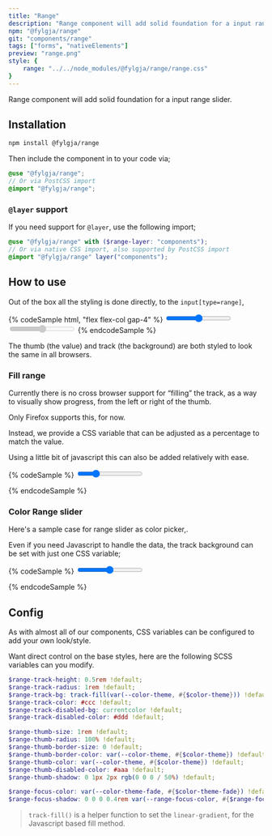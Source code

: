 ```yaml
---
title: "Range"
description: "Range component will add solid foundation for a input range slider"
npm: "@fylgja/range"
git: "components/range"
tags: ["forms", "nativeElements"]
preview: "range.png"
style: {
    range: "../../node_modules/@fylgja/range/range.css"
}
---
```


Range component will add solid foundation for a input range slider.

## Installation

```bash
npm install @fylgja/range
```

Then include the component in to your code via;

```scss
@use "@fylgja/range";
// Or via PostCSS import
@import "@fylgja/range";
```

### `@layer` support

If you need support for `@layer`,
use the following import;

```scss
@use "@fylgja/range" with ($range-layer: "components");
// Or via native CSS import, also supported by PostCSS import
@import "@fylgja/range" layer("components");
```

## How to use

Out of the box all the styling is done directly,
to the `input[type=range]`,

{% codeSample html, "flex flex-col gap-4" %}
<input type="range" value="50">
<input type="range" value="50" disabled>
{% endcodeSample %}

The thumb (the value) and track (the background) are both styled to look the same in all browsers.

### Fill range

Currently there is no cross browser support for “filling” the track,
as a way to visually show progress,
from the left or right of the thumb.

Only Firefox supports this, for now.

Instead, we provide a CSS variable that can be adjusted as a percentage to match the value.

Using a little bit of javascript this can also be added relatively with ease.

{% codeSample %}
<input type="range" value="60" min="10" max="200" id="range-slider-with-js">
<script>
const setRangeValue = (input) => {
  const min = input.getAttribute('min') || 0;
  const max = input.getAttribute('max') || 100;
  const value = input.value || 50;
  const fillPercentage = Math.round(100 * (value - min) / (max - min));
  input.style.setProperty('--_fill', fillPercentage);
}
setRangeValue(document.getElementById("range-slider-with-js"));
document.addEventListener('input', event => {
  const input = event.target;
  if (input.id !== "range-slider-with-js") return;
  setRangeValue(input);
});
</script>
{% endcodeSample %}

### Color Range slider

Here's a sample case for range slider as color picker,.

Even if you need Javascript to handle the data,
the track background can be set with just one CSS variable;

{% codeSample %}
<input type="range" name="color-range" class="rainbow-slider" min="0" max="300">
<style>
.rainbow-slider {
  --range-track-bg: linear-gradient(
    to var(--fill-direction, right),
    hsl(0deg 100% 50%),
    hsl(120deg 100% 50%),
    hsl(240deg 100% 50%),
    hsl(300deg 100% 50%)
  );
  --range-track-height: 1rem;
  --range-thumb-border-size: 2px;
  --range-thumb-color: hsl(0deg 0% 100% / 80%);
  --range-thumb-stroke: hsl(0deg 0% 0% / 60%);
}
</style>
{% endcodeSample %}

## Config

As with almost all of our components,
CSS variables can be configured to add your own look/style.

Want direct control on the base styles,
here are the following SCSS variables can you modify.

```scss
$range-track-height: 0.5rem !default;
$range-track-radius: 1rem !default;
$range-track-bg: track-fill(var(--color-theme, #{$color-theme})) !default;
$range-track-color: #ccc !default;
$range-track-disabled-bg: currentcolor !default;
$range-track-disabled-color: #ddd !default;

$range-thumb-size: 1rem !default;
$range-thumb-radius: 100% !default;
$range-thumb-border-size: 0 !default;
$range-thumb-border-color: var(--color-theme, #{$color-theme}) !default;
$range-thumb-color: var(--color-theme, #{$color-theme}) !default;
$range-thumb-disabled-color: #aaa !default;
$range-thumb-shadow: 0 1px 2px rgb(0 0 0 / 50%) !default;

$range-focus-color: var(--color-theme-fade, #{$color-theme-fade}) !default;
$range-focus-shadow: 0 0 0 0.4rem var(--range-focus-color, #{$range-focus-color}) !default;
```

> `track-fill()` is a helper function to set the `linear-gradient`,
> for the Javascript based fill method.
